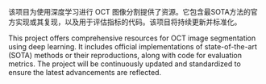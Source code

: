 该项目为使用深度学习进行 OCT 图像分割提供了资源。它包含最SOTA方法的官方实现或其复现，以及用于评估指标的代码。该项目将持续更新并标准化。

This project offers comprehensive resources for OCT image segmentation using deep learning. It includes official implementations of state-of-the-art (SOTA) methods or their reproductions, along with code for evaluation metrics. The project will be continuously updated and standardized to ensure the latest advancements are reflected.
